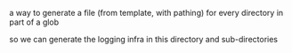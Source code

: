 a way to generate a file (from template, with pathing) for every directory in part of a glob

so we can generate the logging infra in this directory and sub-directories
